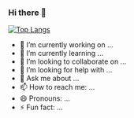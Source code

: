 ### Hi there 👋


[![Top Langs](https://github-readme-stats.vercel.app/api/top-langs/?username=nao-nkgw&theme=discord_old_burple&layout=compact)](https://github.com/anuraghazra/github-readme-stats)



- 🔭 I’m currently working on ...
- 🌱 I’m currently learning ...
- 👯 I’m looking to collaborate on ...
- 🤔 I’m looking for help with ...
- 💬 Ask me about ...
- 📫 How to reach me: ...
- 😄 Pronouns: ...
- ⚡ Fun fact: ...
